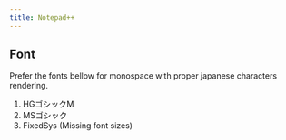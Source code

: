 ```yaml
---
title: Notepad++
---
```


## Font

Prefer the fonts bellow for monospace with proper japanese characters rendering.

1. HGゴシックM
2. MSゴシック
3. FixedSys (Missing font sizes)
